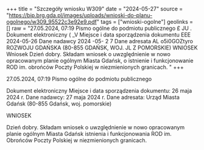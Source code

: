 +++
title = "Szczegóły wniosku W309"
date = "2024-05-27"
source = "https://bip.brg.gda.pl/images/uploads/wnioski-do-planu-ogolnego/w309_95522c3e92e9.pdf"
tags = ["wnioski-ogolne"]
geolinks = []
raw = "27.05.2024, 07:19 Pismo ogólne do podmiotu publicznego £ JU . Dokument elektroniczny ( _V Miejsce i data sporządzenia dokumentu EEE 2024-05-26 Dane nadawcy  2024 -05- 2 7 Dane adresata AL o5i0GOZtyro ROZWOJU GDAŃSKA (80-855 GDAŃSK, WOJ. JL Z POMORSKIE) WNIOSEK Wniosek Dzień dobry. Składam wniosek o uwzględnienie w nowo opracowanym planie ogólnym Miasta Gdańsk, o istnienie i funkcjonowanie ROD im. obrońców Poczty Polskiej w niezmienionych granicach. "
+++

27.05.2024, 07:19
Pismo ogólne do podmiotu publicznego

Dokument elektroniczny
Miejsce i data sporządzenia dokumentu: 26 maja 2024 r.
Dane nadawcy: 27 maja 2024 r.
Dane adresata: Urząd Miasta Gdańsk (80-855 Gdańsk, woj. pomorskie)

WNIOSEK

Dzień dobry.
Składam wniosek o uwzględnienie w nowo opracowanym planie ogólnym Miasta Gdańsk istnienia i funkcjonowania ROD im. Obrońców Poczty Polskiej w niezmienionych granicach.


